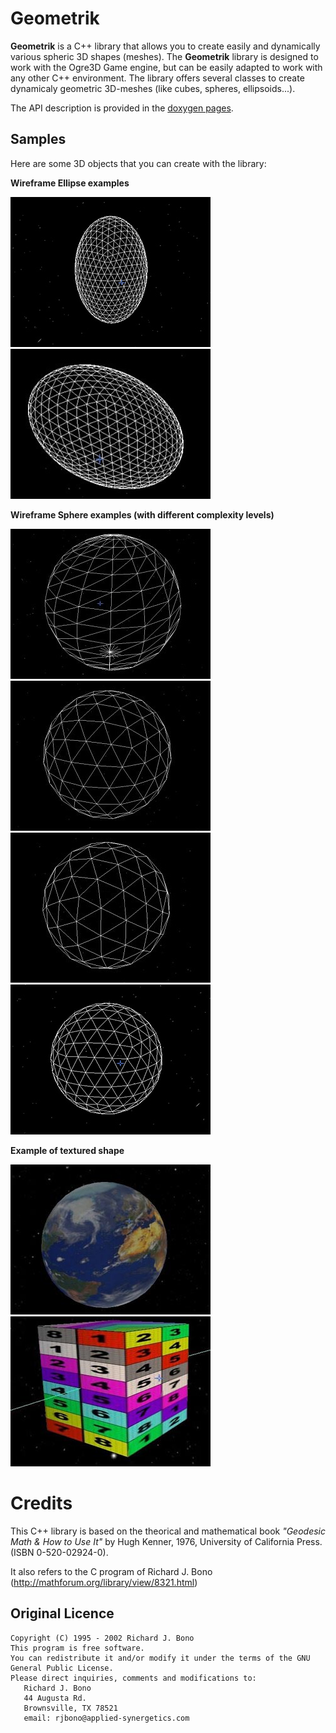 # Geometrik

**Geometrik** is a C++ library that allows you to create easily and dynamically various spheric 3D shapes (meshes).
The **Geometrik** library is designed to work with the Ogre3D Game engine, but can be easily adapted to work with any other C++ environment.
The library offers several classes to create dynamicaly geometric 3D-meshes (like cubes, spheres, ellipsoids...).

The API description is provided in the [doxygen pages](https://sphinkie.github.io/Geometrik/index.html).

## Samples
Here are some 3D objects that you can create with the library:

**Wireframe Ellipse examples**

![C1 type geoellipse](docs/images/geometrik_geoellipse_c1.jpg)
![C2 type geoellipse](docs/images/geometrik_geoellipse_c2.jpg)

**Wireframe Sphere examples (with different complexity levels)**

![wireframe sphere](docs/images/wireframe_sphere.jpg)
![C1 type geosphere](docs/images/geometrik_geosphere_c1.jpg)
![C2 type geosphere](docs/images/geometrik_geosphere_c2.jpg)
![Level5 C1 type geosphere](docs/images/geometrik_geosphere_c1-5.jpg)

**Example of textured shape**

![Textured sphere](docs/images/textured_sphere.jpg)
![Textured cube](docs/images/textured_cube.jpg)

# Credits

This C++ library is based on the theorical and mathematical book _"Geodesic Math & How to Use It"_ by Hugh Kenner, 1976, University of California Press. (ISBN 0-520-02924-0).  

It also refers to the C program of Richard J. Bono (http://mathforum.org/library/view/8321.html)

## Original Licence

	Copyright (C) 1995 - 2002 Richard J. Bono
	This program is free software.
	You can redistribute it and/or modify it under the terms of the GNU General Public License.
	Please direct inquiries, comments and modifications to:
	   Richard J. Bono
	   44 Augusta Rd.
	   Brownsville, TX 78521
	   email: rjbono@applied-synergetics.com

